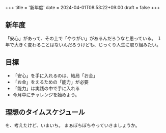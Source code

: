 +++
title = '新年度'
date = 2024-04-01T08:53:22+09:00
draft = false
+++


## 新年度
「安心」があって、その上で「やりがい」があるんだろうなと思っている。
１年で大きく変わることはないんだろうけども、じっくり人生に取り組みたい。

## 目標
* 「安心」を手に入れるのは、結局「お金」
* 「お金」をえるための「能力」が必要
* 「能力」は実践の中で手に入れる
* 今月中にチャレンジを始めよう。


## 理想のタイムスケジュール
を、考えたけど、いまいち。
まぁぼちぼちやっていきましょうか。

